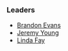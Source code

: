 ### Leaders

* [Brandon Evans](mailto:brandon.evans@owasp.org)
* [Jeremy Young](mailto:jeremy.young@owasp.org)
* [Linda Fay](mailto:linda.fay@owasp.org)
